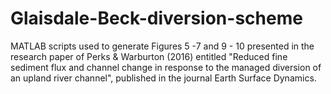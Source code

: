 # Glaisdale-Beck-diversion-scheme
MATLAB scripts used to generate Figures 5 -7 and 9 - 10 presented in the research paper of Perks &amp; Warburton (2016) entitled "Reduced fine sediment flux and channel change in response to the managed diversion of an upland river channel", published in the journal Earth Surface Dynamics.
